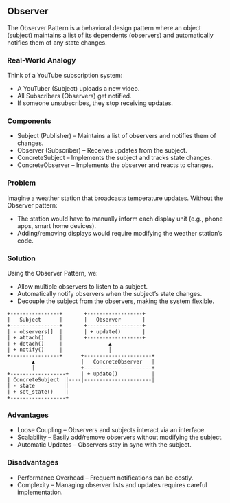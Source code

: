 ## Observer
The Observer Pattern is a behavioral design pattern where an object (subject) maintains a list of its dependents (observers) and automatically notifies them of any state changes.

### Real-World Analogy
Think of a YouTube subscription system:

- A YouTuber (Subject) uploads a new video.
- All Subscribers (Observers) get notified.
- If someone unsubscribes, they stop receiving updates.

### Components

- Subject (Publisher) – Maintains a list of observers and notifies them of changes.
- Observer (Subscriber) – Receives updates from the subject.
- ConcreteSubject – Implements the subject and tracks state changes.
- ConcreteObserver – Implements the observer and reacts to changes.

### Problem
Imagine a weather station that broadcasts temperature updates.
Without the Observer pattern:

- The station would have to manually inform each display unit (e.g., phone apps, smart home devices).
- Adding/removing displays would require modifying the weather station’s code.

###  Solution
Using the Observer Pattern, we:
- Allow multiple observers to listen to a subject.
- Automatically notify observers when the subject’s state changes.
- Decouple the subject from the observers, making the system flexible.

```
+----------------+       +------------------+
|   Subject      |       |   Observer       |
+----------------+       +------------------+
| - observers[]  |       | + update()       |
| + attach()     |       +------------------+
| + detach()     |               ▲
| + notify()     |               │
+----------------+      +----------------------+
        ▲               |   ConcreteObserver   |
        │               +----------------------+
+------------------+    | + update()           |
| ConcreteSubject  |----|----------------------|
| - state          |
| + set_state()    |
+------------------+

```

### Advantages
- Loose Coupling – Observers and subjects interact via an interface.
- Scalability – Easily add/remove observers without modifying the subject.
- Automatic Updates – Observers stay in sync with the subject.

### Disadvantages
- Performance Overhead – Frequent notifications can be costly.
- Complexity – Managing observer lists and updates requires careful implementation.

